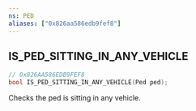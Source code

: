 ```yaml
---
ns: PED
aliases: ["0x826aa586edb9fef8"]
---
```

## IS_PED_SITTING_IN_ANY_VEHICLE

```c
// 0x826AA586EDB9FEF8
bool IS_PED_SITTING_IN_ANY_VEHICLE(Ped ped);
```

Checks the ped is sitting in any vehicle.

